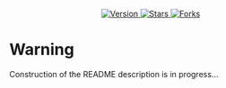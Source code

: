 <p align="center">
  <a href="https://github.com/mupezzuol/project-example-springboot-oauth2-rbac/releases">
    <img src="https://img.shields.io/github/v/release/mupezzuol/project-example-springboot-oauth2-rbac" alt="Version">
  </a>
  <a href="https://github.com/mupezzuol/project-example-springboot-oauth2-rbac/stargazers">
    <img src="https://img.shields.io/github/stars/StylishThemes/GitHub-Dark.svg?style=flat" alt="Stars">
  </a>
  <a href="https://github.com/mupezzuol/project-example-springboot-oauth2-rbac/network">
    <img src="https://img.shields.io/github/forks/StylishThemes/GitHub-Dark.svg?style=flat" alt="Forks">
  </a>
</p>

# Warning

Construction of the README description is in progress...
